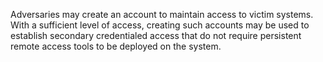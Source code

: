 Adversaries may create an account to maintain access to victim systems. With a sufficient level of access, creating such accounts may be used to establish secondary credentialed access that do not require persistent remote access tools to be deployed on the system.
